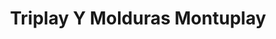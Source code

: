---
title: "Triplay Y Molduras Montuplay"
url: /xonacatlan/triplay-y-molduras-montuplay/
shop: comercio
---